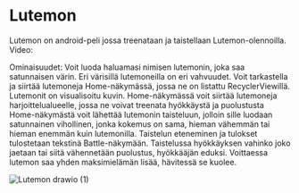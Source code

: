 # Lutemon

Lutemon on android-peli jossa treenataan ja taistellaan Lutemon-olennoilla.
Video: 

Ominaisuudet:
Voit luoda haluamasi nimisen lutemonin, joka saa satunnaisen värin. Eri värisillä lutemoneilla on eri vahvuudet.
Voit tarkastella ja siirtää lutemoneja Home-näkymässä, jossa ne on listattu RecyclerViewillä. Lutemonit on visualisoitu kuvin.
Home-näkymässä voit siirtää lutemoneja harjoittelualueelle, jossa ne voivat treenata hyökkäystä ja puolustusta
Home-näkymästä voit lähettää lutemonin taisteluun, jolloin sille luodaan satunnainen vihollinen, 
jonka kokemus on sama, hieman vähemmän tai hieman enemmän kuin lutemonilla.
Taistelun eteneminen ja tulokset tulostetaan tekstinä Battle-näkymään.
Taistelussa hyökkäyksen vahinko joko jaetaan tai siitä vähennetään puolustus, hyökkääjän eduksi.
Voittaessa lutemon saa yhden maksimielämän lisää, hävitessä se kuolee.

![Lutemon drawio (1)](https://github.com/SamuliSaarine/Lutemon/assets/59774773/4a888151-a69e-43eb-8009-b3e72ed14ef5)
